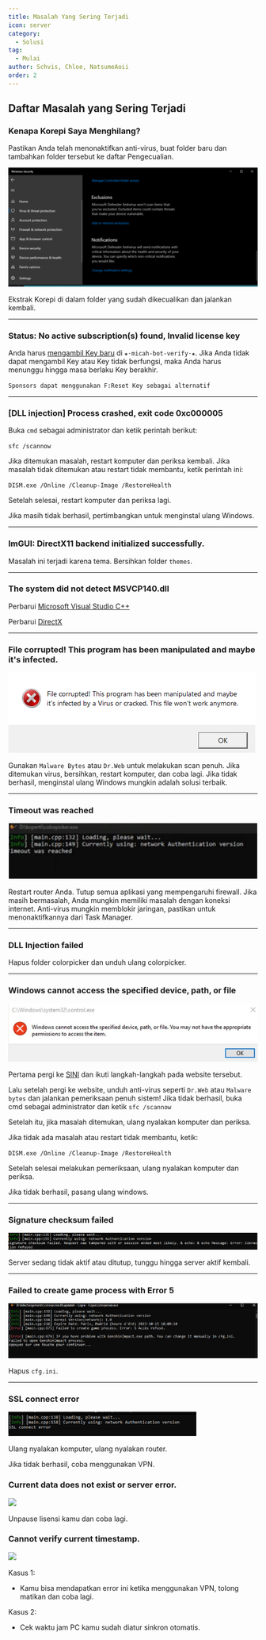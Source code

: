 ```yaml
---
title: Masalah Yang Sering Terjadi
icon: server
category:
  - Solusi
tag:
  - Mulai
author: Schvis, Chloe, NatsumeAoii
order: 2
---
```


## Daftar Masalah yang Sering Terjadi

### Kenapa Korepi Saya Menghilang?

Pastikan Anda telah menonaktifkan anti-virus, buat folder baru dan tambahkan folder tersebut ke daftar Pengecualian.

![Anti-Virus](/assets/images/docs/202312/virus.png)

Ekstrak Korepi di dalam folder yang sudah dikecualikan dan jalankan kembali.

---
### Status: No active subscription(s) found, Invalid license key

Anda harus [mengambil Key baru](../guide/getkey.md) di `⁠★⋅micah-bot-verify⋅★`. Jika Anda tidak dapat mengambil Key atau Key tidak berfungsi, maka Anda harus menunggu hingga masa berlaku Key berakhir.

`Sponsors dapat menggunakan F:Reset Key sebagai alternatif`

---
### [DLL injection]  Process crashed, exit code 0xc000005

Buka `cmd` sebagai administrator dan ketik perintah berikut:

`sfc /scannow`

Jika ditemukan masalah, restart komputer dan periksa kembali.
Jika masalah tidak ditemukan atau restart tidak membantu, ketik perintah ini:

`DISM.exe /Online /Cleanup-Image /RestoreHealth`

Setelah selesai, restart komputer dan periksa lagi.

Jika masih tidak berhasil, pertimbangkan untuk menginstal ulang Windows.

---
### ImGUI: DirectX11 backend initialized successfully.

Masalah ini terjadi karena tema. Bersihkan folder `themes`.

---
### The system did not detect MSVCP140.dll

Perbarui [Microsoft Visual Studio C++](https://learn.microsoft.com/en-us/cpp/windows/latest-supported-vc-redist?view=msvc-170#visual-studio-2015-2017-2019-and-2022)

Perbarui [DirectX](https://www.microsoft.com/en-us/download/details.aspx?id=35)

---
### File corrupted! This program has been manipulated and maybe it's infected.

![](/assets/images/docs/202312/virus2.png)

Gunakan `Malware Bytes` atau `Dr.Web` untuk melakukan scan penuh. Jika ditemukan virus, bersihkan, restart komputer, dan coba lagi. Jika tidak berhasil, menginstal ulang Windows mungkin adalah solusi terbaik.

---
### Timeout was reached

![](/assets/images/docs/202312/error1.png)

Restart router Anda.
Tutup semua aplikasi yang mempengaruhi firewall. Jika masih bermasalah, Anda mungkin memiliki masalah dengan koneksi internet.
Anti-virus mungkin memblokir jaringan, pastikan untuk menonaktifkannya dari Task Manager.

---
### DLL Injection failed

Hapus folder colorpicker dan unduh ulang colorpicker.

---
### Windows cannot access the specified device, path, or file

![](/assets/images/docs/202312/error2.png)

Pertama pergi ke [SINI](https://support.microsoft.com/en-us/topic/-windows-cannot-access-the-specified-device-path-or-file-error-when-you-try-to-install-update-or-start-a-program-or-file-46361133-47ed-6967-c13e-e75d3cc29657) dan ikuti langkah-langkah pada website tersebut.

Lalu setelah pergi ke website, unduh anti-virus seperti `Dr.Web` atau `Malware bytes` dan jalankan pemeriksaan penuh sistem!
Jika tidak berhasil, buka cmd sebagai administrator dan ketik `sfc /scannow`

Setelah itu, jika masalah ditemukan, ulang nyalakan komputer dan periksa.

Jika tidak ada masalah atau restart tidak membantu, ketik:

`DISM.exe /Online /Cleanup-Image /RestoreHealth`

Setelah selesai melakukan pemeriksaan, ulang nyalakan komputer dan periksa.

Jika tidak berhasil, pasang ulang windows.

---
### Signature checksum failed

![](/assets/images/docs/202312/checksum.png)

Server sedang tidak aktif atau ditutup, tunggu hingga server aktif kembali.

---
### Failed to create game process with Error 5

![](/assets/images/docs/202312/error3.png)

Hapus `cfg.ini`.

---
### SSL connect error

![](/assets/images/docs/202312/error4.png)

Ulang nyalakan komputer, ulang nyalakan router.

Jika tidak berhasil, coba menggunakan VPN.

### Current data does not exist or server error.

![](/assets/images/docs/202312/error.png)

Unpause lisensi kamu dan coba lagi.

### Cannot verify current timestamp.

![](/assets/images/docs/202402/timestamp.png)

Kasus 1:
- Kamu bisa mendapatkan error ini ketika menggunakan VPN, tolong matikan dan coba lagi.

Kasus 2:
- Cek waktu jam PC kamu sudah diatur sinkron otomatis.
